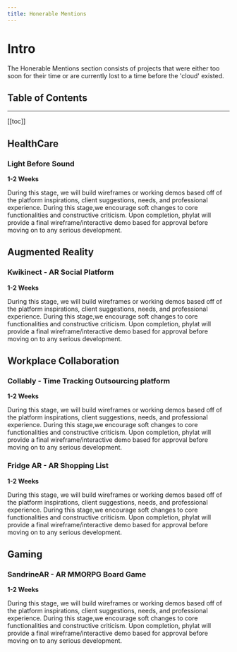 ```yaml
---
title: Honerable Mentions
---
```


# Intro

The Honerable Mentions section consists of projects that were either too soon for their time or are currently lost to a time before the 'cloud' existed.

## Table of Contents

---

[[toc]]

## HealthCare

### Light Before Sound

**1-2 Weeks**

During this stage, we will build wireframes or working demos based off of the platform inspirations, client suggestions, needs, and professional experience. During this stage,we encourage soft changes to core functionalities and constructive criticism.
Upon completion, phylat will provide a final wireframe/interactive demo based for approval before moving on to any serious development.

## Augmented Reality

### Kwikinect - AR Social Platform

**1-2 Weeks**

During this stage, we will build wireframes or working demos based off of the platform inspirations, client suggestions, needs, and professional experience. During this stage,we encourage soft changes to core functionalities and constructive criticism.
Upon completion, phylat will provide a final wireframe/interactive demo based for approval before moving on to any serious development.

## Workplace Collaboration

### Collably - Time Tracking Outsourcing platform

**1-2 Weeks**

During this stage, we will build wireframes or working demos based off of the platform inspirations, client suggestions, needs, and professional experience. During this stage,we encourage soft changes to core functionalities and constructive criticism.
Upon completion, phylat will provide a final wireframe/interactive demo based for approval before moving on to any serious development.

### Fridge AR - AR Shopping List

**1-2 Weeks**

During this stage, we will build wireframes or working demos based off of the platform inspirations, client suggestions, needs, and professional experience. During this stage,we encourage soft changes to core functionalities and constructive criticism.
Upon completion, phylat will provide a final wireframe/interactive demo based for approval before moving on to any serious development.

## Gaming

### SandrineAR - AR MMORPG Board Game

**1-2 Weeks**

During this stage, we will build wireframes or working demos based off of the platform inspirations, client suggestions, needs, and professional experience. During this stage,we encourage soft changes to core functionalities and constructive criticism.
Upon completion, phylat will provide a final wireframe/interactive demo based for approval before moving on to any serious development.

